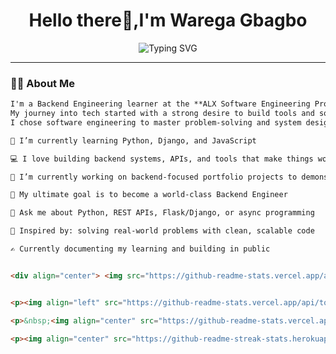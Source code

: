 <h1 align="center">Hello there👋,I'm Warega Gbagbo</h1>

<p align="center">
  <img src="https://readme-typing-svg.demolab.com?font=Fira+Code&pause=1000&center=true&width=800&lines=Backend+Engineer+%7C+Python%2C+Django%2C+REST-APIs%2C+JavaScript;Lifelong+Learner+%7C+Problem+Solver+%7C+Builder" alt="Typing SVG" />
</p>

---

### 👨‍💻 About Me

```html
I'm a Backend Engineering learner at the **ALX Software Engineering Program**. 
My journey into tech started with a strong desire to build tools and solutions that impact lives. 
I chose software engineering to master problem-solving and system design, through which;

🌱 I’m currently learning Python, Django, and JavaScript

💻 I love building backend systems, APIs, and tools that make things work behind the scenes

🔭 I’m currently working on backend-focused portfolio projects to demonstrate my skills

🎯 My ultimate goal is to become a world-class Backend Engineer

💬 Ask me about Python, REST APIs, Flask/Django, or async programming

🧠 Inspired by: solving real-world problems with clean, scalable code

✍️ Currently documenting my learning and building in public 


<div align="center"> <img src="https://github-readme-stats.vercel.app/api?username=waregagbagbo&show_icons=true&theme=radical" alt="Wareg's GitHub Stats"/> <img src="https://github-readme-streak-stats.herokuapp.com/?user=waregagbagbo&theme=radical" alt="GitHub Streak"/> </div>


<p><img align="left" src="https://github-readme-stats.vercel.app/api/top-langs?username=waregagbagbo&show_icons=true&locale=en&layout=compact" alt="waregagbagbo" /></p>

<p>&nbsp;<img align="center" src="https://github-readme-stats.vercel.app/api?username=waregagbagbo&show_icons=true&locale=en" alt="waregagbagbo" /></p>

<p><img align="center" src="https://github-readme-streak-stats.herokuapp.com/?user=waregagbagbo&" alt="waregagbagbo" /></p>
